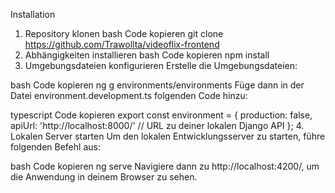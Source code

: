 Installation
1. Repository klonen
bash
Code kopieren
git clone https://github.com/Trawollta/videoflix-frontend
2. Abhängigkeiten installieren
bash
Code kopieren
npm install
3. Umgebungsdateien konfigurieren
Erstelle die Umgebungsdateien:

bash
Code kopieren
ng g environments/environments
Füge dann in der Datei environment.development.ts folgenden Code hinzu:

typescript
Code kopieren
export const environment = {
  production: false,
  apiUrl: 'http://localhost:8000/'  // URL zu deiner lokalen Django API
};
4. Lokalen Server starten
Um den lokalen Entwicklungsserver zu starten, führe folgenden Befehl aus:

bash
Code kopieren
ng serve
Navigiere dann zu http://localhost:4200/, um die Anwendung in deinem Browser zu sehen.
